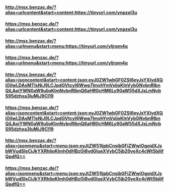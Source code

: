 #### http://msx.benzac.de/?alias=urlcontent&start=content:https://tinyurl.com/ynpzol3u
#### https://msx.benzac.de/?alias=urlcontent&start=content:https://tinyurl.com/ynpzol3u

#### http://msx.benzac.de/?alias=urlmenu&start=menu:https://tinyurl.com/yljrpm4q
#### https://msx.benzac.de/?alias=urlmenu&start=menu:https://tinyurl.com/yljrpm4q

#### http://msx.benzac.de/?alias=jsoncontent&start=content:json:eyJ0ZW1wbGF0ZSI6eyJsYXlvdXQiOiIwLDAsMTIsNiJ9LCJpdGVtcyI6Wwp7ImxhYmVsIjoKInVybGNvbnRlbnQiLAoiYWN0aW9uIjoKImNvbnRlbnQ6aHR0cHM6Ly90aW55dXJsLmNvbS95dzhxa3luMiJ9Cl19
#### https://msx.benzac.de/?alias=jsoncontent&start=content:json:eyJ0ZW1wbGF0ZSI6eyJsYXlvdXQiOiIwLDAsMTIsNiJ9LCJpdGVtcyI6Wwp7ImxhYmVsIjoKInVybGNvbnRlbnQiLAoiYWN0aW9uIjoKImNvbnRlbnQ6aHR0cHM6Ly90aW55dXJsLmNvbS95dzhxa3luMiJ9Cl19

#### http://msx.benzac.de/?alias=jsonmenu&start=menu:json:eyJtZW51IjpbCnsibGFiZWwiOgoidXJsbWVudSIsCiJkYXRhIjoKImh0dHBzOi8vdGlueXVybC5jb20veXc4cWt5bjIifQpdfQ==
#### https://msx.benzac.de/?alias=jsonmenu&start=menu:json:eyJtZW51IjpbCnsibGFiZWwiOgoidXJsbWVudSIsCiJkYXRhIjoKImh0dHBzOi8vdGlueXVybC5jb20veXc4cWt5bjIifQpdfQ==
